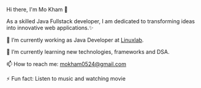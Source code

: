 Hi there, I'm Mo Kham 👋

As a skilled Java Fullstack developer, I am dedicated to transforming ideas into innovative web applications.✨

🔭 I’m currently working as Java Developer at <a href="https://www.linuxlab.pro/">Linuxlab</a>.

🌱 I’m currently learning new technologies, frameworks and DSA.

📫 How to reach me: mokham0524@gmail.com

⚡ Fun fact: Listen to music and watching movie
